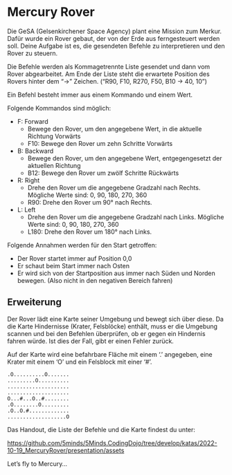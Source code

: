 # Mercury Rover

Die GeSA (Gelsenkirchener Space Agency) plant eine Mission zum Merkur. Dafür wurde ein Rover gebaut, der von der Erde aus ferngesteuert werden soll. Deine Aufgabe ist es, die gesendeten Befehle zu interpretieren und den Rover zu steuern.

Die Befehle werden als Kommagetrennte Liste gesendet und dann vom Rover abgearbeitet.
Am Ende der Liste steht die erwartete Position des Rovers hinter dem “->” Zeichen. (“R90, F10, R270, F50, B10 -> 40, 10”)

Ein Befehl besteht immer aus einem Kommando und einem Wert.

Folgende Kommandos sind möglich:
- F: Forward
  - Bewege den Rover, um den angegebene Wert, in die aktuelle Richtung Vorwärts
  - F10: Bewege den Rover um zehn Schritte Vorwärts
- B: Backward
  - Bewege den Rover, um den angegebene Wert, entgegengesetzt der aktuellen Richtung
  - B12: Bewege den Rover um zwölf Schritte Rückwärts
- R: Right
  - Drehe den Rover um die angegebene Gradzahl nach Rechts. Mögliche Werte sind: 0, 90, 180, 270, 360
  - R90: Drehe den Rover um 90° nach Rechts.
- L: Left
  - Drehe den Rover um die angegebene Gradzahl nach Links. Mögliche Werte sind: 0, 90, 180, 270, 360
  - L180: Drehe den Rover um 180° nach Links.


Folgende Annahmen werden für den Start getroffen:
- Der Rover startet immer auf Position 0,0
- Er schaut beim Start immer nach Osten
- Er wird sich von der Startposition aus immer nach Süden und Norden bewegen. (Also nicht in den negativen Bereich fahren)

## Erweiterung

Der Rover lädt eine Karte seiner Umgebung und bewegt sich über diese. Da die Karte Hindernisse (Krater, Felsblöcke) enthält, muss er die Umgebung scannen und bei den Befehlen überprüfen, ob er gegen ein Hindernis fahren würde. Ist dies der Fall, gibt er einen Fehler zurück.

Auf der Karte wird eine befahrbare Fläche mit einem ‘.’ angegeben, eine Krater mit einem ‘O’ und ein Felsblock mit einer ‘#’.

```
.O..........O.......
.........O..........
....................
....................
O...#...O..#........
.O........O.........
.O..O.#.............
...................O
```

Das Handout, die Liste der Befehle und die Karte findest du unter:

https://github.com/5minds/5Minds.CodingDojo/tree/develop/katas/2022-10-19_MercuryRover/presentation/assets 


Let’s fly to Mercury…

